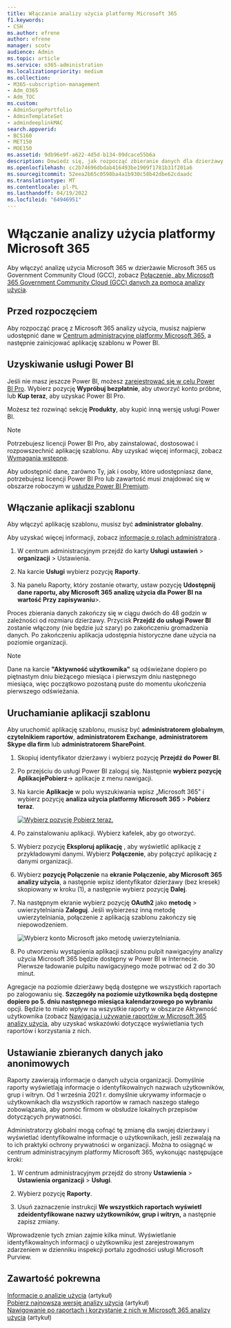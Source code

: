 ```yaml
---
title: Włączanie analizy użycia platformy Microsoft 365
f1.keywords:
- CSH
ms.author: efrene
author: efrene
manager: scotv
audience: Admin
ms.topic: article
ms.service: o365-administration
ms.localizationpriority: medium
ms.collection:
- M365-subscription-management
- Adm_O365
- Adm_TOC
ms.custom:
- AdminSurgePortfolio
- AdminTemplateSet
- admindeeplinkMAC
search.appverid:
- BCS160
- MET150
- MOE150
ms.assetid: 9db96e9f-a622-4d5d-b134-09dcace55b6a
description: Dowiedz się, jak rozpocząć zbieranie danych dla dzierżawy przy użyciu aplikacji szablonu Microsoft 365 Usage Analytics w Power BI.
ms.openlocfilehash: cc2b74696dbdab416493be1909f1781b31f201a6
ms.sourcegitcommit: 52eea2b65c0598ba4a1b930c58b42dbe62cdaadc
ms.translationtype: MT
ms.contentlocale: pl-PL
ms.lasthandoff: 04/19/2022
ms.locfileid: "64946951"
---
```

# <a name="enable-microsoft-365-usage-analytics"></a>Włączanie analizy użycia platformy Microsoft 365

Aby włączyć analizę użycia Microsoft 365 w dzierżawie Microsoft 365 us Government Community Cloud (GCC), zobacz [Połączenie, aby Microsoft 365 Government Community Cloud (GCC) danych za pomocą analizy użycia](connect-to-gcc-data-with-usage-analytics.md).

## <a name="before-you-begin"></a>Przed rozpoczęciem

Aby rozpocząć pracę z Microsoft 365 analizy użycia, musisz najpierw udostępnić dane w <a href="https://go.microsoft.com/fwlink/p/?linkid=2024339" target="_blank">Centrum administracyjne platformy Microsoft 365</a>, a następnie zainicjować aplikację szablonu w Power BI.

## <a name="get-power-bi"></a>Uzyskiwanie usługi Power BI

Jeśli nie masz jeszcze Power BI, możesz [zarejestrować się w celu Power BI Pro](https://go.microsoft.com/fwlink/p/?linkid=845347). Wybierz pozycję **Wypróbuj bezpłatnie**, aby utworzyć konto próbne, lub **Kup teraz**, aby uzyskać Power BI Pro.


Możesz też rozwinąć sekcję **Produkty**, aby kupić inną wersję usługi Power BI.

> [!NOTE]
> Potrzebujesz licencji Power BI Pro, aby zainstalować, dostosować i rozpowszechnić aplikację szablonu. Aby uzyskać więcej informacji, zobacz [Wymagania wstępne](/power-bi/service-template-apps-install-distribute?source=docs#prerequisites).

Aby udostępnić dane, zarówno Ty, jak i osoby, które udostępniasz dane, potrzebujesz licencji Power BI Pro lub zawartość musi znajdować się w obszarze roboczym w [usłudze Power BI Premium](/power-bi/service-premium-what-is).

## <a name="enable-the-template-app"></a>Włączanie aplikacji szablonu

Aby włączyć aplikację szablonu, musisz być **administrator globalny**.

Aby uzyskać więcej informacji, zobacz [informacje o rolach administratora](../add-users/about-admin-roles.md) .

1. W centrum administracyjnym przejdź do karty **Usługi** **ustawień** \> **organizacji** \> Ustawienia.

2. Na karcie **Usługi** wybierz pozycję  **Raporty**.

3. Na panelu Raporty, który zostanie otwarty, ustaw pozycję **Udostępnij dane raportu, aby Microsoft 365 analizę użycia dla Power BI** **na wartość Przy zapisywaniu**\>.

Proces zbierania danych zakończy się w ciągu dwóch do 48 godzin w zależności od rozmiaru dzierżawy. Przycisk **Przejdź do usługi Power BI** zostanie włączony (nie będzie już szary) po zakończeniu gromadzenia danych. Po zakończeniu aplikacja udostępnia historyczne dane użycia na poziomie organizacji. 

> [!NOTE]
> Dane na karcie **"Aktywność użytkownika"** są odświeżane dopiero po piętnastym dniu bieżącego miesiąca i pierwszym dniu następnego miesiąca, więc początkowo pozostaną puste do momentu ukończenia pierwszego odświeżania.

## <a name="start-the-template-app"></a>Uruchamianie aplikacji szablonu

Aby uruchomić aplikację szablonu, musisz być **administratorem globalnym**, **czytelnikiem raportów**, **administratorem Exchange**, **administratorem Skype dla firm** lub **administratorem SharePoint**.

1. Skopiuj identyfikator dzierżawy i wybierz pozycję **Przejdź do Power BI**.

2. Po przejściu do usługi Power BI zaloguj się. Następnie **wybierz pozycję** **AplikacjePobierz**-> aplikacje z menu nawigacji.

3. Na karcie **Aplikacje** w polu wyszukiwania wpisz „Microsoft 365" i wybierz pozycję **analiza użycia platformy Microsoft 365** \> **Pobierz teraz**.

    [![Wybierz pozycję Pobierz teraz.](../../media/78102250-9874-4a32-8365-436f13560b52.png)](https://app.powerbi.com/groups/me/getapps/services/cia_microsoft365.microsoft-365-usage-analytics)

4. Po zainstalowaniu aplikacji. Wybierz kafelek, aby go otworzyć.

5. Wybierz pozycję **Eksploruj aplikację** , aby wyświetlić aplikację z przykładowymi danymi. Wybierz **Połączenie**, aby połączyć aplikację z danymi organizacji.

6. Wybierz **pozycję Połączenie** na **ekranie Połączenie, aby Microsoft 365 analizy użycia**, a następnie wpisz identyfikator dzierżawy (bez kresek) skopiowany w kroku (1), a następnie wybierz pozycję **Dalej**.

7. Na następnym ekranie wybierz pozycję **OAuth2** jako **metodę** \> uwierzytelniania **Zaloguj**. Jeśli wybierzesz inną metodę uwierzytelniania, połączenie z aplikacją szablonu zakończy się niepowodzeniem.

    ![Wybierz konto Microsoft jako metodę uwierzytelniania.](../../media/ab6f0463-c3f7-4088-a605-67c699fa86adnew.png)

8. Po utworzeniu wystąpienia aplikacji szablonu pulpit nawigacyjny analizy użycia Microsoft 365 będzie dostępny w Power BI w Internecie. Pierwsze ładowanie pulpitu nawigacyjnego może potrwać od 2 do 30 minut.

Agregacje na poziomie dzierżawy będą dostępne we wszystkich raportach po zalogowaniu się. **Szczegóły na poziomie użytkownika będą dostępne dopiero po 5. dniu następnego miesiąca kalendarzowego po wybraniu** opcji. Będzie to miało wpływ na wszystkie raporty w obszarze Aktywność użytkownika (zobacz [Nawigacja i używanie raportów w Microsoft 365 analizy użycia](navigate-and-utilize-reports.md), aby uzyskać wskazówki dotyczące wyświetlania tych raportów i korzystania z nich.

## <a name="make-the-collected-data-anonymous"></a>Ustawianie zbieranych danych jako anonimowych

Raporty zawierają informacje o danych użycia organizacji. Domyślnie raporty wyświetlają informacje o identyfikowalnych nazwach użytkowników, grup i witryn. Od 1 września 2021 r. domyślnie ukrywamy informacje o użytkownikach dla wszystkich raportów w ramach naszego stałego zobowiązania, aby pomóc firmom w obsłudze lokalnych przepisów dotyczących prywatności.
  
Administratorzy globalni mogą cofnąć tę zmianę dla swojej dzierżawy i wyświetlać identyfikowalne informacje o użytkownikach, jeśli zezwalają na to ich praktyki ochrony prywatności w organizacji. Można to osiągnąć w centrum administracyjnym platformy Microsoft 365, wykonując następujące kroki:
  
1. W centrum administracyjnym przejdź do strony **Ustawienia** \> **Ustawienia organizacji** \> **Usługi**.

2. Wybierz pozycję **Raporty**. 
  
3. Usuń zaznaczenie instrukcji **We wszystkich raportach wyświetl zdeidentyfikowane nazwy użytkowników, grup i witryn,** a następnie zapisz zmiany.  
  
Wprowadzenie tych zmian zajmie kilka minut. Wyświetlanie identyfikowalnych informacji o użytkowniku jest zarejestrowanym zdarzeniem w dzienniku inspekcji portalu zgodności usługi Microsoft Purview.   

## <a name="related-content"></a>Zawartość pokrewna

[Informacje o analizie użycia](usage-analytics.md) (artykuł)\
[Pobierz najnowszą wersję analizy użycia](get-the-latest-version-of-usage-analytics.md) (artykuł)\
[Nawigowanie po raportach i korzystanie z nich w Microsoft 365 analizy użycia](navigate-and-utilize-reports.md) (artykuł)
